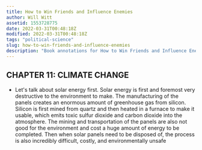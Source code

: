 ```yaml
---
title: How to Win Friends and Influence Enemies
author: Will Witt
assetid: 1553728775
date: 2022-03-31T00:48:18Z
modified: 2022-03-31T00:48:18Z
tags: "political-science"
slug: how-to-win-friends-and-influence-enemies
description: "Book annotations for How to Win Friends and Influence Enemies by Will Witt"
---
```


## CHAPTER 11: CLIMATE CHANGE

*  Let's talk about solar energy first. Solar energy is first and foremost very destructive to the environment to make. The manufacturing of the panels creates an enormous amount of greenhouse gas from silicon. Silicon is first mined from quartz and then heated in a furnace to make it usable, which emits toxic sulfur dioxide and carbon dioxide into the atmosphere. The mining and transportation of the panels are also not good for the environment and cost a huge amount of energy to be completed. Then when solar panels need to be disposed of, the process is also incredibly difficult, costly, and environmentally unsafe

